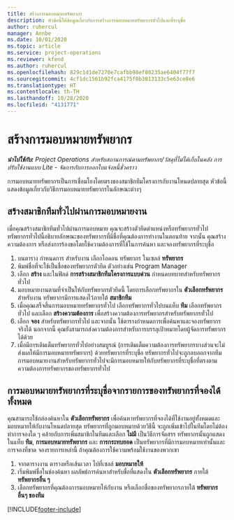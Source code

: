 ```yaml
---
title: สร้างการมอบหมายทรัพยากร
description: หัวข้อนี้ให้ข้อมูลเกี่ยวกับการสร้างการมอบหมายทรัพยากรทั่วไปและที่ระบุชื่อ
author: ruhercul
manager: Annbe
ms.date: 10/01/2020
ms.topic: article
ms.service: project-operations
ms.reviewer: kfend
ms.author: ruhercul
ms.openlocfilehash: 829c1d1de7270e7cafbb98ef80235ae6404f77f7
ms.sourcegitcommit: 4cf1dc1561b92fca4175f0b3813133c5e63ce8e6
ms.translationtype: HT
ms.contentlocale: th-TH
ms.lasthandoff: 10/28/2020
ms.locfileid: "4131771"
---
```

# <a name="create-resource-assignments"></a>สร้างการมอบหมายทรัพยากร

_**นำไปใช้กับ:** Project Operations สำหรับสถานการณ์ตามทรัพยากร/วัสดุที่ไม่ได้เก็บในคลัง การปรับใช้งานแบบ Lite - จัดการกับการออกใบแจ้งหนี้ชั่วคราว_


การมอบหมายทรัพยากรเป็นการเชื่อมโยงโดยตรงของสมาชิกทีมโครงการกับงานโหนดปลายสุด หัวข้อนี้แสดงข้อมูลเกี่ยวกับวิธีการมอบหมายทรัพยากรในลักษณะต่างๆ

## <a name="create-a-generic-team-member-through-task-assignment"></a>สร้างสมาชิกทีมทั่วไปผ่านการมอบหมายงาน


เมื่อคุณสร้างสมาชิกทีมทั่วไปผ่านการมอบหมาย คุณจะสร้างตัวยึดตำแหน่งหรือทรัพยากรทั่วไป ทรัพยากรทั่วไปนี้อธิบายลักษณะของทรัพยากรที่มีชื่อที่คุณต้องการทำงานในตอนท้าย จากนั้น คุณสร้างความต้องการ หรือส่งการร้องขอโดยใช้ความต้องการที่ใช้ในการค้นหา และจองทรัพยากรที่ระบุชื่อ

1. บนตาราง กำหนดการ สำหรับงาน เลือกไอคอน ทรัพยากร ในเซลล์ **ทรัพยากร**
2. พิมพ์ชื่อที่จะใช้เป็นชื่อของทรัพยากรตัวยึด ตัวอย่างเช่น Program Manager
3. เลือก **สร้าง** และในฟิลด์ **การสร้างสมาชิกทีมโครงการแบบด่วน** กำหนดบทบาทสำหรับทรัพยากรทั่วไป
4. มอบหมายงานตามที่จำเป็นให้กับทรัพยากรตัวยึดนี้ โดยการเลือกทรัพยากรใน **ตัวเลือกทรัพยากร** สำหรับงาน ทรัพยากรมีการแสดงไว้ภายใต้ **สมาชิกทีม**
5. เมื่อคุณเสร็จสิ้นการมอบหมายทรัพยากรทั่วไป เลือกทรัพยากรทั่วไปบนแท็บ **ทีม** เลือกทรัพยากรทั่วไป และเลือก **สร้างความต้องการ** เพื่อสร้างความต้องการทรัพยากรสำหรับทรัพยากรทั่วไป
6. เลือก **จอง** สำหรับทรัพยากรทั่วไป และจากนั้น ใช้ตารางกำหนดการเพื่อค้นหาและจองทรัพยากรจริงได้ นอกจากนี้ คุณยังสามารถส่งความต้องการสำหรับการบรรลุเป้าหมายโดยผู้จัดการทรัพยากรได้ด้วย
7. เมื่อมีการเติมเต็มทรัพยากรทั่วไปอย่างสมบูรณ์ (การเติมเต็มความต้องการทรัพยากรบางส่วนจะไม่ส่งผลให้มีการมอบหมายทรัพยากร) ด้วยทรัพยากรที่ระบุชื่อ ทรัพยากรทั่วไปจะถูกลบออกจากทีม การมอบหมายงานสำหรับทรัพยากรทั่วไปจะมีการมอบหมายให้กับทรัพยากรที่ระบุชื่อที่ตรงตามความต้องการทรัพยากรของทรัพยากรทั่วไป

## <a name="assign-a-named-resource-from-the-list-of-all-bookable-resources"></a>การมอบหมายทรัพยากรที่ระบุชื่อจากรายการของทรัพยากรที่จองได้ทั้งหมด

คุณสามารถใช้กล่องค้นหาใน **ตัวเลือกทรัพยากร** เพื่อค้นหาทรัพยากรที่จองได้ที่ใช้งานอยู่ทั้งหมดและมอบหมายให้กับงานโหนดปลายสุด ทรัพยากรที่ถูกมอบหมายด้วยวิธีนี้ จะถูกเพิ่มเข้าไปในทีมโดยไม่ต้องทำการจองใด ๆ คล้ายกับการเพิ่มสมาชิกในทีมและเลือก **ไม่มี** เป็นวิธีการจัดสรร ทรัพยากรนั้นถูกแสดงในแท็บ **ทีม**, **การมอบหมายทรัพยากร** และ **การกระทบยอด** เป็นทรัพยากรที่มีการมอบหมายเท่านั้นและการจองที่ขาด จองรายการเหล่านี้ ถ้าคุณต้องการใช้ความพร้อมใช้งานของพวกเขา

1. จากตารางงาน ตารางหรือเส้นเวลา ไปที่เซลล์ **มอบหมายให้**
2. เริ่มพิมพ์ชื่อในช่องค้นหา ผลลัพธ์การค้นหาสำหรับชื่อที่แสดงใน **ตัวเลือกทรัพยากร** ภายใต้ **ทรัพยากรอื่น ๆ**
3. เลือกทรัพยากรที่คุณต้องการมอบหมายให้กับงาน หรือเลือกชื่อของทรัพยากรภายใต้ **ทรัพยากรอื่นๆ ของทีม**


[!INCLUDE[footer-include](../includes/footer-banner.md)]